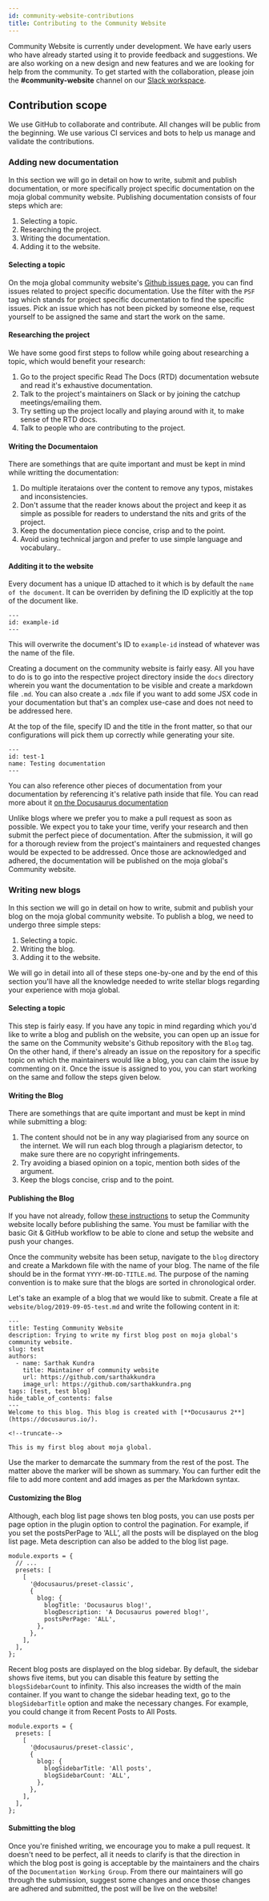 ```yaml
---
id: community-website-contributions
title: Contributing to the Community Website
---
```


Community Website is currently under development. We have early users who have already started using it to provide feedback and suggestions. We are also working on a new design and new features and we are looking for help from the community. To get started with the collaboration, please join the **#community-website** channel on our [Slack workspace](https://mojaglobal.slack.com).

## Contribution scope

We use GitHub to collaborate and contribute. All changes will be public from the beginning. We use various CI services and bots to help us manage and validate the contributions.

### Adding new documentation

In this section we will go in detail on how to write, submit and publish documentation, or more specifically project specific documentation on the moja global community website. Publishing documentation consists of four steps which are:

1. Selecting a topic.
2. Researching the project.
3. Writing the documentation.
4. Adding it to the website.

#### Selecting a topic

On the moja global community website's [Github issues page](https://github.com/moja-global/community-website/issues), you can find issues related to project specific documentation. Use the filter with the `PSF` tag which stands for project specific documentation to find the specific issues. Pick an issue which has not been picked by someone else, request yourself to be assigned the same and start the work on the same.

#### Researching the project

We have some good first steps to follow while going about researching a topic, which would benefit your research:

1. Go to the project specific Read The Docs (RTD) documentation websute and read it's exhaustive documentation.
2. Talk to the project's maintainers on Slack or by joining the catchup meetings/emailing them.
3. Try setting up the project locally and playing around with it, to make sense of the RTD docs.
4. Talk to people who are contributing to the project.

#### Writing the Documentaion

There are somethings that are quite important and must be kept in mind while writting the documentation:

1. Do multiple iterataions over the content to remove any typos, mistakes and inconsistencies.
2. Don't assume that the reader knows about the project and keep it as simple as possible for readers to understand the nits and grits of the project.
3. Keep the documentation piece concise, crisp and to the point.
4. Avoid using technical jargon and prefer to use simple language and vocabulary..

#### Additing it to the website

Every document has a unique ID attached to it which is by default the `name of the document`. It can be overriden by defining the ID explicitly at the top of the document like.

```
---
id: example-id
---
```

This will overwrite the document's ID to `example-id` instead of whatever was the name of the file.

Creating a document on the community website is fairly easy. All you have to do is to go into the respective project directory inside the `docs` directory wherein you want the documentation to be visible and create a markdown file `.md`. You can also create a `.mdx` file if you want to add some JSX code in your documentation but that's an complex use-case and does not need to be addressed here.

At the top of the file, specify ID and the title in the front matter, so that our configurations will pick them up correctly while generating your site.

```
---
id: test-1
name: Testing documentation
---
```

You can also reference other pieces of documentation from your documentation by referencing it's relative path inside that file. You can read more about it [on the Docusaurus documentation](https://docusaurus.io/docs/docs-markdown-features#referencing-other-documents)

Unlike blogs where we prefer you to make a pull request as soon as possible. We expect you to take your time, verify your research and then submit the perfect piece of documentation. After the submission, it will go for a thorough review from the project's maintainers and requested changes would be expected to be addressed. Once those are acknowledged and adhered, the documentation will be published on the moja global's Community website.

### Writing new blogs

In this section we will go in detail on how to write, submit and publish your blog on the moja global community website. To publish a blog, we need to undergo three simple steps:

1. Selecting a topic.
2. Writing the blog.
3. Adding it to the website.

We will go in detail into all of these steps one-by-one and by the end of this section you'll have all the knowledge needed to write stellar blogs regarding your experience with moja global.

#### Selecting a topic

This step is fairly easy. If you have any topic in mind regarding which you'd like to write a blog and publish on the website, you can open up an issue for the same on the Community website's Github repository with the `Blog` tag. On the other hand, if there's already an issue on the repository for a specific topic on which the maintainers would like a blog, you can claim the issue by commenting on it. Once the issue is assigned to you, you can start working on the same and follow the steps given below.

#### Writing the Blog

There are somethings that are quite important and must be kept in mind while submitting a blog:

1. The content should not be in any way plagiarised from any source on the internet. We will run each blog through a plagiarism detector, to make sure there are no copyright infringements.
2. Try avoiding a biased opinion on a topic, mention both sides of the argument.
3. Keep the blogs concise, crisp and to the point.

#### Publishing the Blog

If you have not already, follow [these instructions](https://github.com/moja-global/community-website/blob/main/FAQ.md#how-to-contribute-to-the-community-website) to setup the Community website locally before publishing the same. You must be familiar with the basic Git & GitHub workflow to be able to clone and setup the website and push your changes.

Once the community website has been setup, navigate to the `blog` directory and create a Markdown file with the name of your blog. The name of the file should be in the format `YYYY-MM-DD-TITLE.md`. The purpose of the naming convention is to make sure that the blogs are sorted in chronological order.

Let's take an example of a blog that we would like to submit. Create a file at `website/blog/2019-09-05-test.md` and write the following content in it:

```
---
title: Testing Community Website
description: Trying to write my first blog post on moja global's community website.
slug: test
authors:
  - name: Sarthak Kundra
    title: Maintainer of community website
    url: https://github.com/sarthakkundra
    image_url: https://github.com/sarthakkundra.png
tags: [test, test blog]
hide_table_of_contents: false
---
Welcome to this blog. This blog is created with [**Docusaurus 2**](https://docusaurus.io/).

<!--truncate-->

This is my first blog about moja global.

```

Use the marker to demarcate the summary from the rest of the post. The matter above the marker will be shown as summary. You can further edit the file to add more content and add images as per the Markdown syntax.

#### Customizing the Blog

Although, each blog list page shows ten blog posts, you can use posts per page option in the plugin option to control the pagination. For example, if you set the postsPerPage to ‘ALL’, all the posts will be displayed on the blog list page. Meta description can also be added to the blog list page.

```
module.exports = {
  // ...
  presets: [
    [
      '@docusaurus/preset-classic',
      {
        blog: {
          blogTitle: 'Docusaurus blog!',
          blogDescription: 'A Docusaurus powered blog!',
          postsPerPage: 'ALL',
        },
      },
    ],
  ],
};
```

Recent blog posts are displayed on the blog sidebar. By default, the sidebar shows five items, but you can disable this feature by setting the `blogsSidebarCount` to infinity. This also increases the width of the main container. If you want to change the sidebar heading text, go to the `blogSidebarTitle` option and make the necessary changes. For example, you could change it from Recent Posts to All Posts.

```
module.exports = {
  presets: [
    [
      '@docusaurus/preset-classic',
      {
        blog: {
          blogSidebarTitle: 'All posts',
          blogSidebarCount: 'ALL',
        },
      },
    ],
  ],
};
```

#### Submitting the blog

Once you're finished writing, we encourage you to make a pull request. It doesn't need to be perfect, all it needs to clarify is that the direction in which the blog post is going is acceptable by the maintainers and the chairs of the `Documentation Working Group`. From there our maintainers will go through the submission, suggest some changes and once those changes are adhered and submitted, the post will be live on the website!
